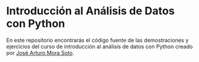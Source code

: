 # Introducción al Análisis de Datos con Python

En este repositorio encontrarás el código fuente de las demostraciones y ejercicios del curso de introducción al análisis de datos con Python creado por [José Arturo Mora Soto](https://www.linkedin.com/in/jarturomora/).
